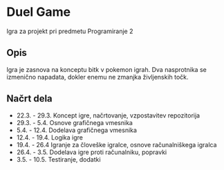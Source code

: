 # Duel Game
Igra za projekt pri predmetu Programiranje 2

## Opis
Igra je zasnova na konceptu bitk v pokemon igrah. Dva nasprotnika se izmenično napadata, dokler enemu ne zmanjka življenskih točk.

## Načrt dela
* 22.3. - 29.3. Koncept igre, načrtovanje, vzpostavitev repozitorija
* 29.3. - 5.4. Osnove grafičnega vmesnika
* 5.4. - 12.4. Dodelava grafičnega vmesnika
* 12.4. - 19.4. Logika igre
* 19.4. - 26.4 Igranje za človeške igralce, osnove računalniškega igralca
* 26.4. - 3.5. Dodelava igre proti računalniku, popravki
* 3.5. - 10.5. Testiranje, dodatki
